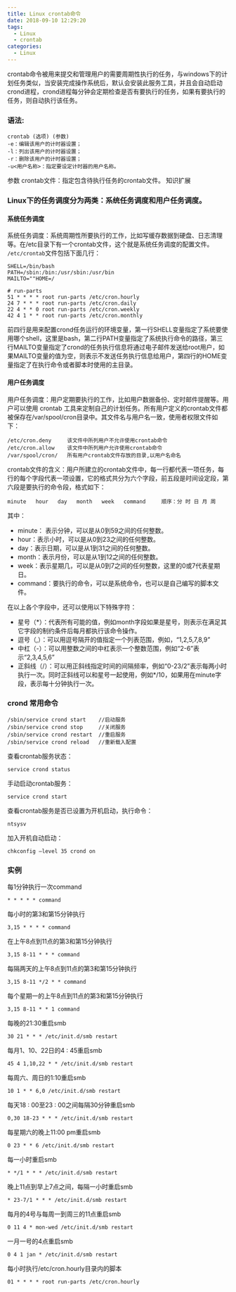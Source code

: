 ```yaml
---
title: Linux crontab命令
date: 2018-09-10 12:29:20
tags:
  - Linux
  - crontab
categories:
  - Linux
---
```

crontab命令被用来提交和管理用户的需要周期性执行的任务，与windows下的计划任务类似，当安装完成操作系统后，默认会安装此服务工具，并且会自动启动crond进程，crond进程每分钟会定期检查是否有要执行的任务，如果有要执行的任务，则自动执行该任务。
### 语法:
```
crontab (选项) (参数)
-e：编辑该用户的计时器设置；
-l：列出该用户的计时器设置；
-r：删除该用户的计时器设置；
-u<用户名称>：指定要设定计时器的用户名称。
```
参数
crontab文件：指定包含待执行任务的crontab文件。
知识扩展

### Linux下的任务调度分为两类：系统任务调度和用户任务调度。
#### 系统任务调度
系统任务调度：系统周期性所要执行的工作，比如写缓存数据到硬盘、日志清理等。在/etc目录下有一个crontab文件，这个就是系统任务调度的配置文件。
`/etc/crontab`文件包括下面几行：
```
SHELL=/bin/bash
PATH=/sbin:/bin:/usr/sbin:/usr/bin
MAILTO=""HOME=/

# run-parts
51 * * * * root run-parts /etc/cron.hourly
24 7 * * * root run-parts /etc/cron.daily
22 4 * * 0 root run-parts /etc/cron.weekly
42 4 1 * * root run-parts /etc/cron.monthly
```
前四行是用来配置crond任务运行的环境变量，第一行SHELL变量指定了系统要使用哪个shell，这里是bash，第二行PATH变量指定了系统执行命令的路径，第三行MAILTO变量指定了crond的任务执行信息将通过电子邮件发送给root用户，如果MAILTO变量的值为空，则表示不发送任务执行信息给用户，第四行的HOME变量指定了在执行命令或者脚本时使用的主目录。

#### 用户任务调度
用户任务调度：用户定期要执行的工作，比如用户数据备份、定时邮件提醒等。用户可以使用 crontab 工具来定制自己的计划任务。所有用户定义的crontab文件都被保存在/var/spool/cron目录中。其文件名与用户名一致，使用者权限文件如下：
```
/etc/cron.deny     该文件中所列用户不允许使用crontab命令
/etc/cron.allow    该文件中所列用户允许使用crontab命令
/var/spool/cron/   所有用户crontab文件存放的目录,以用户名命名
```
crontab文件的含义：用户所建立的crontab文件中，每一行都代表一项任务，每行的每个字段代表一项设置，它的格式共分为六个字段，前五段是时间设定段，第六段是要执行的命令段，格式如下：
```
minute   hour   day   month   week   command     顺序：分 时 日 月 周
```
其中：
* minute： 表示分钟，可以是从0到59之间的任何整数。
* hour：表示小时，可以是从0到23之间的任何整数。
* day：表示日期，可以是从1到31之间的任何整数。
* month：表示月份，可以是从1到12之间的任何整数。
* week：表示星期几，可以是从0到7之间的任何整数，这里的0或7代表星期日。
* command：要执行的命令，可以是系统命令，也可以是自己编写的脚本文件。

在以上各个字段中，还可以使用以下特殊字符：
* 星号（*）：代表所有可能的值，例如month字段如果是星号，则表示在满足其它字段的制约条件后每月都执行该命令操作。
* 逗号（,）：可以用逗号隔开的值指定一个列表范围，例如，“1,2,5,7,8,9”
* 中杠（-）：可以用整数之间的中杠表示一个整数范围，例如“2-6”表示“2,3,4,5,6”
* 正斜线（/）：可以用正斜线指定时间的间隔频率，例如“0-23/2”表示每两小时执行一次。同时正斜线可以和星号一起使用，例如*/10，如果用在minute字段，表示每十分钟执行一次。

### crond 常用命令
```
/sbin/service crond start    //启动服务
/sbin/service crond stop     //关闭服务
/sbin/service crond restart  //重启服务
/sbin/service crond reload   //重新载入配置
```

查看crontab服务状态：
```
service crond status
```
手动启动crontab服务：
```
service crond start
```
查看crontab服务是否已设置为开机启动，执行命令：
```
ntsysv
```
加入开机自动启动：
```
chkconfig –level 35 crond on
```
### 实例
每1分钟执行一次command
```
* * * * * command
```
每小时的第3和第15分钟执行
```
3,15 * * * * command
```
在上午8点到11点的第3和第15分钟执行
```
3,15 8-11 * * * command
```
每隔两天的上午8点到11点的第3和第15分钟执行
```
3,15 8-11 */2 * * command
```
每个星期一的上午8点到11点的第3和第15分钟执行
```
3,15 8-11 * * 1 command
```
每晚的21:30重启smb 
```
30 21 * * * /etc/init.d/smb restart
```
每月1、10、22日的4 : 45重启smb 
```
45 4 1,10,22 * * /etc/init.d/smb restart
```
每周六、周日的1:10重启smb
```
10 1 * * 6,0 /etc/init.d/smb restart
```
每天18 : 00至23 : 00之间每隔30分钟重启smb 
```
0,30 18-23 * * * /etc/init.d/smb restart
```
每星期六的晚上11:00 pm重启smb 
```
0 23 * * 6 /etc/init.d/smb restart
```
每一小时重启smb 
```
* */1 * * * /etc/init.d/smb restart
```
晚上11点到早上7点之间，每隔一小时重启smb
```
* 23-7/1 * * * /etc/init.d/smb restart
```
每月的4号与每周一到周三的11点重启smb 
```
0 11 4 * mon-wed /etc/init.d/smb restart
```
一月一号的4点重启smb
```
0 4 1 jan * /etc/init.d/smb restart
```
每小时执行/etc/cron.hourly目录内的脚本
```
01 * * * * root run-parts /etc/cron.hourly
```



